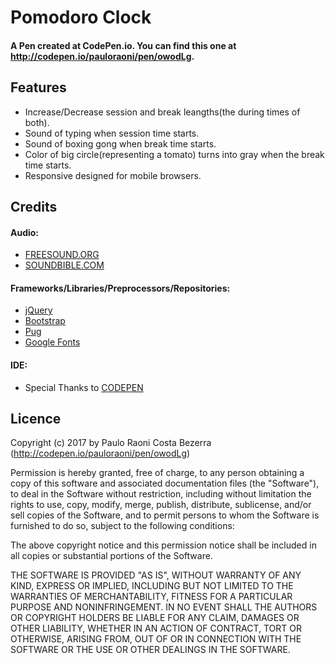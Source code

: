 # Pomodoro Clock

#### A Pen created at CodePen.io. You can find this one at http://codepen.io/pauloraoni/pen/owodLg.

## Features
- Increase/Decrease session and break leangths(the during times of both).
- Sound of typing when session time starts.
- Sound of boxing gong when break time starts.
- Color of big circle(representing a tomato) turns into gray when the break time starts.
- Responsive designed for mobile browsers.

## Credits

#### Audio:
- [FREESOUND.ORG](http://freesound.org/)
- [SOUNDBIBLE.COM](http://soundbible.com/)

#### Frameworks/Libraries/Preprocessors/Repositories:
- [jQuery](https://jquery.com/)
- [Bootstrap](https://v4-alpha.getbootstrap.com/)
- [Pug](https://pugjs.org/api/getting-started.html)
- [Google Fonts](https://fonts.google.com)

#### IDE:
- Special Thanks to [CODEPEN](https://codepen.io/)


## Licence

Copyright (c) 2017 by Paulo Raoni Costa Bezerra (http://codepen.io/pauloraoni/pen/owodLg)

Permission is hereby granted, free of charge, to any person obtaining a copy of this software and associated documentation files (the "Software"), to deal in the Software without restriction, including without limitation the rights to use, copy, modify, merge, publish, distribute, sublicense, and/or sell copies of the Software, and to permit persons to whom the Software is furnished to do so, subject to the following conditions:

The above copyright notice and this permission notice shall be included in all copies or substantial portions of the Software.

THE SOFTWARE IS PROVIDED "AS IS", WITHOUT WARRANTY OF ANY KIND, EXPRESS OR IMPLIED, INCLUDING BUT NOT LIMITED TO THE WARRANTIES OF MERCHANTABILITY, FITNESS FOR A PARTICULAR PURPOSE AND NONINFRINGEMENT. IN NO EVENT SHALL THE AUTHORS OR COPYRIGHT HOLDERS BE LIABLE FOR ANY CLAIM, DAMAGES OR OTHER LIABILITY, WHETHER IN AN ACTION OF CONTRACT, TORT OR OTHERWISE, ARISING FROM, OUT OF OR IN CONNECTION WITH THE SOFTWARE OR THE USE OR OTHER DEALINGS IN THE SOFTWARE.
